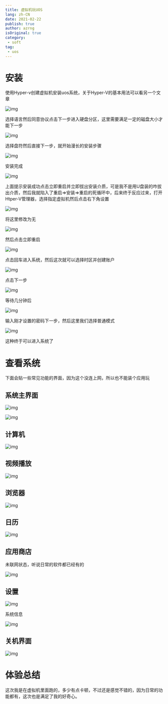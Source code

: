 ```yaml
---
title: 虚拟机玩UOS
lang: zh-CN
date: 2021-02-22
publish: true
author: azrng
isOriginal: true
category:
 - soft
tag:
 - uos
---
```

# 安装

使用Hyper-v创建虚拟机安装uos系统，关于Hyper-V的基本用法可以看另一个文章

![img](images/1624787324211-1379e839-6ddd-427e-ad77-d2125c9e8f97.png)

选择语言然后同意协议点击下一步进入硬盘分区，这里需要满足一定的磁盘大小才能下一步

![img](images/1630137177150-534cfaeb-dfcc-4ff2-a753-2465d076ba96.png)

选择盘符然后直接下一步，就开始漫长的安装步骤

![img](images/1630137286099-349e617d-0fc5-4f36-9b41-d336df020109.png)

安装完成

![img](images/1630137395360-8b905c7c-e8cc-430c-a275-3313a40c76e8.png)



上面提示安装成功点击立即重启并立即拔出安装介质，可是我不是用U盘装的咋拔出介质，然后我就陷入了重启=>安装=>重启的死循环中，后来终于反应过来，打开Htper-V管理器，选择指定虚拟机然后点击右下角设置

![img](images/1630137525439-a2ae6389-3ad5-4307-be6e-cb21c310072b.png)

将这里修改为无

![img](images/1630137657831-b1ac8931-63bd-4882-8d50-d28486565e85.png)

然后点击立即重启

![img](images/1630137709074-da2765d2-145a-4ca4-b841-96025c8e5a20.png)

点击回车进入系统，然后这次就可以选择时区并创建账户

![img](images/1630138017581-618959b3-9966-48a8-aced-bb11301f1fe9.png)

点击下一步

![img](images/1630137906180-4930f2be-b90f-4a4f-9b1f-1da3d9d528d4.png)

等待几分钟后

![img](images/1630138013355-c84e5ffa-e6c7-4d17-88c8-fe6816cb7d67.png)

输入刚才设置的密码下一步，然后这里我们选择普通模式

![img](images/1630138158181-2802218a-e334-451b-8e2c-29ae29f2d1f5.png)

这种终于可以进入系统了

# 查看系统

下面会贴一些常见功能的界面，因为这个没连上网，所以也不能装个应用玩

## 系统主界面

![img](images/1630138245087-2cbf13d3-60f9-4463-8f1b-e85da85b89a1.png)

![img](images/1630138822511-613b0de9-c001-446b-8b05-98d864cc2855.png)

## 计算机

![img](images/1630138406837-b4752645-aa26-4e31-88cd-094789209b20.png)

## 视频播放

![img](images/1630138517569-34972655-41b5-4673-b01a-ab3f0c96c5b5.png)

## 浏览器

![img](images/1630138585493-26aa42c8-6257-4b8f-bfb5-4d976d6f7803.png)

## 日历

![img](images/1630138893597-dc20c340-1a5e-4881-91cb-bc77bc7d4cf0.png)

## 应用商店

未联网状态，听说日常的软件都已经有的

![img](images/1630138646191-18c8e1a0-4663-4bf1-9d07-530825beab10.png)

## 设置

![img](images/1630138541802-b61d5b23-fc4e-48c9-9aef-d67b4e822f28.png)

系统信息

![img](images/1630138759524-6c353988-68a1-4ee2-be6f-2841318b6add.png)

## 关机界面

![img](images/1630138995731-791a9c46-55c0-492e-a99c-2aff83bfb310.png)

# 体验总结

这次我是在虚拟机里面跑的，多少有点卡顿，不过还是感觉不错的，因为日常的功能都有，这次也是满足了我的好奇心。

